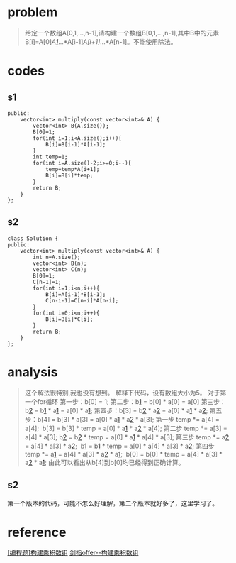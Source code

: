 # problem
>给定一个数组A[0,1,...,n-1],请构建一个数组B[0,1,...,n-1],其中B中的元素B[i]=A[0]*A[1]*...*A[i-1]*A[i+1]*...*A[n-1]。不能使用除法。

# codes
## s1
```
public:
    vector<int> multiply(const vector<int>& A) {
        vector<int> B(A.size());
        B[0]=1;
        for(int i=1;i<A.size();i++){
            B[i]=B[i-1]*A[i-1];
        }
        int temp=1;
        for(int i=A.size()-2;i>=0;i--){
            temp=temp*A[i+1];
            B[i]=B[i]*temp;
        }
        return B;
    }
};

```
## s2
```
class Solution {
public:
    vector<int> multiply(const vector<int>& A) {
        int n=A.size();
        vector<int> B(n);
        vector<int> C(n);
        B[0]=1;
        C[n-1]=1;
        for(int i=1;i<n;i++){
            B[i]=A[i-1]*B[i-1];
            C[n-i-1]=C[n-i]*A[n-i];
        }
        for(int i=0;i<n;i++){
            B[i]=B[i]*C[i];
        }
        return B;
    }
};
```

# analysis
>这个解法很特别,我也没有想到。
解释下代码，设有数组大小为5。
对于第一个for循环
第一步：b[0] = 1;
第二步：b[1] = b[0] * a[0] = a[0]
第三步：b[2] = b[1] * a[1] = a[0] * a[1];
第四步：b[3] = b[2] * a[2] = a[0] * a[1] * a[2];
第五步：b[4] = b[3] * a[3] = a[0] * a[1] * a[2] * a[3];
第一步
temp *= a[4] = a[4]; 
b[3] = b[3] * temp = a[0] * a[1] * a[2] * a[4];
第二步
temp *= a[3] = a[4] * a[3];
b[2] = b[2] * temp = a[0] * a[1] * a[4] * a[3];
第三步
temp *= a[2] = a[4] * a[3] * a[2]; 
b[1] = b[1] * temp = a[0] * a[4] * a[3] * a[2];
第四步
temp *= a[1] = a[4] * a[3] * a[2] * a[1]; 
b[0] = b[0] * temp = a[4] * a[3] * a[2] * a[1];
由此可以看出从b[4]到b[0]均已经得到正确计算。
## s2
第一个版本的代码，可能不怎么好理解，第二个版本就好多了，这里学习了。

# reference
[[编程题]构建乘积数组][1]
[剑指offer--构建乘积数组][2]

[1]: https://www.nowcoder.com/questionTerminal/94a4d381a68b47b7a8bed86f2975db46
[2]: https://blog.csdn.net/crazy__chen/article/details/45096623